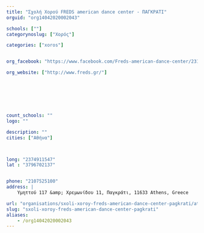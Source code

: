 ```yaml
---
title: "Σχολή Χορού FREDS american dance center - ΠΑΓΚΡΑΤΙ"
orguid: "org14042020002043"

schools: [""]
categorynoslug: ["Χορός"]

categories: ["xoros"]


org_facebook: "https://www.facebook.com/Freds-american-dance-center/231036110251889?https://www.facebook.com/Freds-american-dance-center/231036110251889="

org_website: ["http://www.freds.gr/"]







count_schools: ""
logo: ""

description: ""
cities: ["Αθήνα"]



long: "2374911547"
lat : "3796702137"


phone: "2107525100"
address: |
    Υμηττού 117 &amp; Χρεμωνίδου 11, Παγκράτι, 11633 Athens, Greece

url: "organisations/sxoli-xoroy-freds-american-dance-center-pagkrati/athina/xoros"
slug: "sxoli-xoroy-freds-american-dance-center-pagkrati"
aliases:
    - /org14042020002043
---
```



